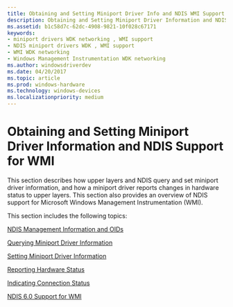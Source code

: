 ```yaml
---
title: Obtaining and Setting Miniport Driver Info and NDIS WMI Support
description: Obtaining and Setting Miniport Driver Information and NDIS Support for WMI
ms.assetid: b1c58d7c-62dc-4908-9821-10f028c67171
keywords:
- miniport drivers WDK networking , WMI support
- NDIS miniport drivers WDK , WMI support
- WMI WDK networking
- Windows Management Instrumentation WDK networking
ms.author: windowsdriverdev
ms.date: 04/20/2017
ms.topic: article
ms.prod: windows-hardware
ms.technology: windows-devices
ms.localizationpriority: medium
---
```


# Obtaining and Setting Miniport Driver Information and NDIS Support for WMI




This section describes how upper layers and NDIS query and set miniport driver information, and how a miniport driver reports changes in hardware status to upper layers. This section also provides an overview of NDIS support for Microsoft Windows Management Instrumentation (WMI).

This section includes the following topics:

[NDIS Management Information and OIDs](ndis-management-information-and-oids.md)

[Querying Miniport Driver Information](querying-miniport-driver-information.md)

[Setting Miniport Driver Information](setting-miniport-driver-information.md)

[Reporting Hardware Status](reporting-hardware-status.md)

[Indicating Connection Status](indicating-connection-status.md)

[NDIS 6.0 Support for WMI](ndis-support-for-wmi.md)

 

 





